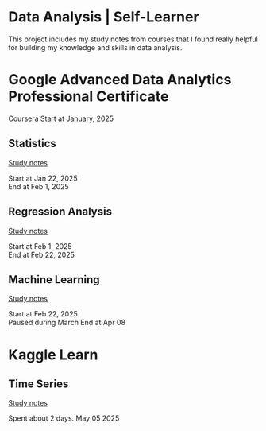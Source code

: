 # Data Analysis | Self-Learner
This project includes my study notes from courses that I found really helpful for building my knowledge and skills in data analysis.

# Google Advanced Data Analytics Professional Certificate
Coursera Start at January, 2025
## Statistics
[Study notes](/statistics.md "点击去看看我的“随堂笔记”")

Start at Jan 22, 2025<br>
End at Feb 1, 2025

## Regression Analysis
[Study notes](/regressionAnalysis.md "点击去看看我的“随堂笔记”")

Start at Feb 1, 2025<br>
End at Feb 22, 2025

## Machine Learning
[Study notes](/machineLearning.md "点击去看看我的“随堂笔记”")

Start at Feb 22, 2025<br>
Paused during March
End at Apr 08 

# Kaggle Learn
## Time Series
[Study notes](/timeSeries.md "")

Spent about 2 days.  May 05 2025
